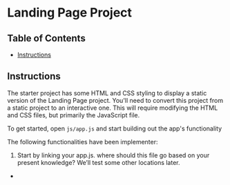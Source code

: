 # Landing Page Project

## Table of Contents

* [Instructions](#instructions)

## Instructions

The starter project has some HTML and CSS styling to display a static version of the Landing Page project. You'll need to convert this project from a static project to an interactive one. This will require modifying the HTML and CSS files, but primarily the JavaScript file.

To get started, open `js/app.js` and start building out the app's functionality

The following functionalities have been implementer:

1. Start by linking your app.js. where should this file go based on your present knowledge? We’ll test some other locations later.
- <script src="app.js"> added at the end of body, after DOM is loaded.

2. Build out your HTML and at least 4 content sections. 
- added 4th and 5th sections in index.html

2.1 Take a quick look at all the HTML elements in index.html. Note the values for their id, class, and data attributes. To manipulate the DOM, you'll be using many of the tools and methods you've learned on these elements (and on those that you will create).
-data-* attribute

2.2 Which data structure can you use to store these sections? This data structure can represent all sections for your page, so it might be a good idea to save it to a variable.
- createDocumentFragment() 

2.3 How you would iterate (i.e., loop) over this data structure?
- querySelectorAll(selectors)

2.4 Think about how you can create, say, an unordered list (i.e., bulleted list) in HTML from this structure, and where you be placing that list.
- function createNavItemHTML(id, name)

2.5 Think about how you’ll test whether a section is in the viewport.
- getBoundingClientRect();

3. Build the navigation menu
- loop over the sections and for each section:
    - create li element
    - get id and data-nav
    - use helper function createNavItemHTML() to create link 
    - append to fragment
- select navBarList
- append fragement to navBarList


4. Add functionality to distinguish the section in view.
- loop over all sections
- check if section is inViewport
- if true - add classList "active"
- if no - remove classList "active"

5. Add the functionality to scroll to sections
- if the event Nodename is 'a' (link)
- then get the section id
- get get section
- scroll to the section

6. Add events
- scroll to section on click using scrollSection()
- set section as active using sectionInViewport()

7. Check for responsiveness using Google Developer Tools